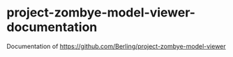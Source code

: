 # project-zombye-model-viewer-documentation
Documentation of <https://github.com/Berling/project-zombye-model-viewer>
